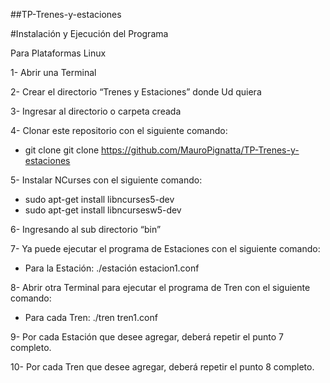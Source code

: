 ##TP-Trenes-y-estaciones

#Instalación y Ejecución del Programa

Para Plataformas Linux

1-	Abrir una Terminal 

2-	Crear el directorio “Trenes y Estaciones” donde Ud quiera

3-	Ingresar al directorio o carpeta creada

4-	Clonar este repositorio con el siguiente comando: 
-	git clone git clone https://github.com/MauroPignatta/TP-Trenes-y-estaciones

5-	Instalar NCurses con el siguiente comando:
-	sudo apt-get install libncurses5-dev
-	sudo apt-get install libncursesw5-dev

6-	Ingresando al sub directorio “bin” 

7-	Ya puede ejecutar el programa de Estaciones con el siguiente comando:
-	Para la Estación: ./estación estacion1.conf

8-	Abrir otra Terminal para ejecutar el programa de Tren con el siguiente comando:
-	Para cada Tren: ./tren tren1.conf

9-	Por cada Estación que desee agregar, deberá repetir el punto 7 completo.

10-	Por cada Tren que desee agregar, deberá repetir el punto 8 completo.
